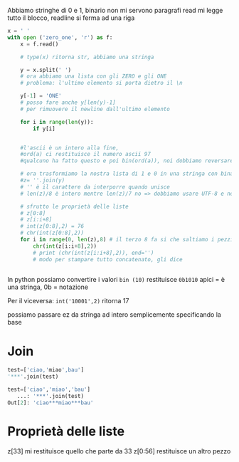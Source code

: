Abbiamo stringhe di 0 e 1, binario
non mi servono paragrafi
read mi legge tutto il blocco, readline si ferma ad una riga
```python
x = ' '
with open ('zero_one', 'r') as f:
    x = f.read()

    # type(x) ritorna str, abbiamo una stringa

    y = x.split(' ')
    # ora abbiamo una lista con gli ZERO e gli ONE
    # problema: l'ultimo elemento si porta dietro il \n

    y[-1] = 'ONE'
    # posso fare anche y[len(y)-1]
    # per rimuovere il newline dall'ultimo elemento

    for i in range(len(y)):
        if y[i]


    #l'ascii è un intero alla fine, 
    #ord(a) ci restituisce il numero ascii 97
    #qualcuno ha fatto questo e poi bin(ord(a)), noi dobbiamo reversare

    # ora trasformiamo la nostra lista di 1 e 0 in una stringa con binari da 8 bit usando join
    #z= ''.join(y)
    # '' è il carattere da interporre quando unisce
    # len(z)/8 è intero mentre len(z)/7 no => dobbiamo usare UTF-8 e non ascii

    # sfrutto le proprietà delle liste
    # z[0:8]
    # z[i:i+8]
    # int(z[0:8],2) = 76
    # chr(int(z[0:8],2))
    for i in range(0, len(z),8) # il terzo 8 fa si che saltiamo i pezzi
        chr(int(z[i:i+8],2))
        # print (chr(int(z[i:i+8],2)), end='')
        # modo per stampare tutto concatenato, gli dice 
        


```
In python possiamo convertire i valori
`bin (10)`
restituisce `0b1010`
apici = è una stringa, 0b = notazione

Per il viceversa:
`int('10001',2)`
ritorna 17

possiamo passare ez da stringa ad intero semplicemente specificando la base

# Join

```python
test=['ciao,'miao',bau']
'***'.join(test)

test=['ciao','miao','bau']
   ...: '***'.join(test)
Out[2]: 'ciao***miao***bau'

```
# Proprietà delle liste
z[33] mi restituisce quello che parte da 33
z[0:56] restituisce un altro pezzo

